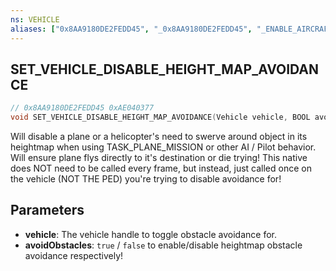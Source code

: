 ```yaml
---
ns: VEHICLE
aliases: ["0x8AA9180DE2FEDD45", "_0x8AA9180DE2FEDD45", "_ENABLE_AIRCRAFT_OBSTACLE_AVOIDANCE"]
---
```

## SET_VEHICLE_DISABLE_HEIGHT_MAP_AVOIDANCE

```c
// 0x8AA9180DE2FEDD45 0xAE040377
void SET_VEHICLE_DISABLE_HEIGHT_MAP_AVOIDANCE(Vehicle vehicle, BOOL avoidObstacles);
```


Will disable a plane or a helicopter's need to swerve around object in its heightmap when using TASK_PLANE_MISSION or other AI / Pilot behavior.  Will ensure plane flys directly to it's destination or die trying! This native does NOT need to be called every frame, but instead, just called once on the vehicle (NOT THE PED) you're trying to disable avoidance for!



## Parameters
* **vehicle**: The vehicle handle to toggle obstacle avoidance for.
* **avoidObstacles**: `true` / `false` to enable/disable heightmap obstacle avoidance respectively!
